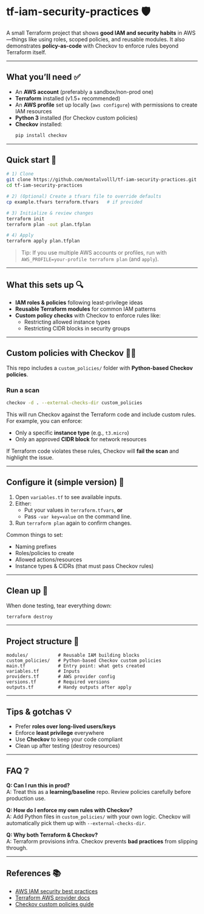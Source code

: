 # tf-iam-security-practices 🛡️

A small Terraform project that shows **good IAM and security habits** in AWS—things like using roles, scoped policies, and reusable modules. It also demonstrates **policy-as-code** with Checkov to enforce rules beyond Terraform itself.

---

## What you’ll need ✅
- An **AWS account** (preferably a sandbox/non-prod one)
- **Terraform** installed (v1.5+ recommended)
- An **AWS profile** set up locally (`aws configure`) with permissions to create IAM resources
- **Python 3** installed (for Checkov custom policies)
- **Checkov** installed:  
  ```bash
  pip install checkov
  ```

---

## Quick start 🚀
```bash
# 1) Clone
git clone https://github.com/montalvolll/tf-iam-security-practices.git
cd tf-iam-security-practices

# 2) (Optional) Create a tfvars file to override defaults
cp example.tfvars terraform.tfvars   # if provided

# 3) Initialize & review changes
terraform init
terraform plan -out plan.tfplan

# 4) Apply
terraform apply plan.tfplan
```

> Tip: If you use multiple AWS accounts or profiles, run with  
> `AWS_PROFILE=your-profile terraform plan` (and `apply`).

---

## What this sets up 🔍
- **IAM roles & policies** following least-privilege ideas
- **Reusable Terraform modules** for common IAM patterns
- **Custom policy checks** with Checkov to enforce rules like:
  - Restricting allowed instance types
  - Restricting CIDR blocks in security groups

---

## Custom policies with Checkov 🧑‍💻
This repo includes a `custom_policies/` folder with **Python-based Checkov policies**.

### Run a scan
```bash
checkov -d . --external-checks-dir custom_policies
```

This will run Checkov against the Terraform code and include custom rules.  
For example, you can enforce:
- Only a specific **instance type** (e.g., `t3.micro`)  
- Only an approved **CIDR block** for network resources  

If Terraform code violates these rules, Checkov will **fail the scan** and highlight the issue.

---

## Configure it (simple version) 🔧
1. Open `variables.tf` to see available inputs.
2. Either:
   - Put your values in `terraform.tfvars`, **or**
   - Pass `-var key=value` on the command line.
3. Run `terraform plan` again to confirm changes.

Common things to set:
- Naming prefixes
- Roles/policies to create
- Allowed actions/resources
- Instance types & CIDRs (that must pass Checkov rules)

---

## Clean up 🧹
When done testing, tear everything down:
```bash
terraform destroy
```

---

## Project structure 📁
```
modules/           # Reusable IAM building blocks
custom_policies/   # Python-based Checkov custom policies
main.tf            # Entry point: what gets created
variables.tf       # Inputs
providers.tf       # AWS provider config
versions.tf        # Required versions
outputs.tf         # Handy outputs after apply
```

---

## Tips & gotchas 💡
- Prefer **roles over long-lived users/keys**  
- Enforce **least privilege** everywhere  
- Use **Checkov** to keep your code compliant  
- Clean up after testing (destroy resources)

---

## FAQ ❔
**Q: Can I run this in prod?**  
A: Treat this as a **learning/baseline** repo. Review policies carefully before production use.

**Q: How do I enforce my own rules with Checkov?**  
A: Add Python files in `custom_policies/` with your own logic. Checkov will automatically pick them up with `--external-checks-dir`.

**Q: Why both Terraform & Checkov?**  
A: Terraform provisions infra. Checkov prevents **bad practices** from slipping through.

---

## References 📚
- [AWS IAM security best practices](https://docs.aws.amazon.com/IAM/latest/UserGuide/best-practices.html)
- [Terraform AWS provider docs](https://registry.terraform.io/providers/hashicorp/aws/latest/docs)
- [Checkov custom policies guide](https://www.checkov.io/3.Custom%20Policies/Python%20Custom%20Policies.html)
